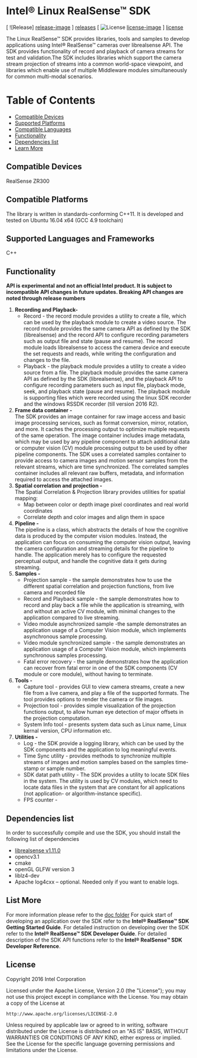 # Intel® Linux RealSense™ SDK

[ ![Release] [release-image] ] [releases]
[ ![License] [license-image] ] [license]

[release-image]: http://img.shields.io/badge/release-0.6.0-blue.svg?style=flat
[releases]: https://github.com/IntelRealSense/realsense_sdk/tree/v0.6.0

[license-image]: http://img.shields.io/badge/license-Apache--2-blue.svg?style=flat
[license]: LICENSE


The Linux RealSense™ SDK provides libraries, tools and samples to develop applications using Intel® RealSense™ cameras over librealsense API. 
The SDK provides functionality of record and playback of camera streams for test and validation.The SDK includes libraries which support the camera stream projection of streams into a common world-space viewpoint, and libraries which enable use of multiple Middleware modules simultaneously for common multi-modal scenarios.  


# Table of Contents 
* [Compatible Devices](#compatible-devices)
* [Supported Platforms](#compatible-platforms)
* [Compatible Languages](#supported-languages-and-frameworks)
* [Functionality](#functionality)
* [Dependencies list](#dependencies-list)
* [Learn More](#learn-more)

## Compatible Devices

RealSense ZR300


## Compatible Platforms

The library is written in standards-conforming C++11. It is developed and tested on Ubuntu 16.04 x64 (GCC 4.9 toolchain)


## Supported Languages and Frameworks

C++ 

## Functionality

**API is experimental and not an official Intel product. It is subject to incompatible API changes in future updates. Breaking API changes are noted through release numbers**

1. **Recording and Playback-**    
    - Record - the record module provides a utility to create a file, which can be used by the playback module to create a video source.
    The record module provides the same camera API as defined by the SDK (librealsense) and the record API to configure recording parameters such
    as output file and state (pause and resume).
    The record module loads librealsense to access the camera device and execute the set requests and reads, while writing the configuration and changes to the file.
    - Playback - the playback module provides a utility to create a video source from a file. 
    The playback module provides the same camera API as defined by the SDK (librealsense), and the playback API to configure recording
    parameters such as input file, playback mode, seek, and playback state (pause and resume).
    The playback module is supporting files which were recorded using the
    linux SDK recorder and the windows RSSDK recorder (till version 2016 R2).
2. **Frame data container -**  
    The SDK provides an image container for raw image access and basic image processing services, 
    such as format conversion, mirror, rotation, and more. It caches the processing output to optimize multiple requests of the same operation.
    The image container includes image metadata, which may be used by any pipeline component to attach additional data or computer vision (CV) module processing output
    to be used by other pipeline components. The SDK uses a correlated samples container to provide access to camera images and motion sensor samples from the relevant streams,
    which are time synchronized. The correlated samples container includes all relevant raw buffers, metadata, and information required to access the attached images. 
3. **Spatial correlation and projection -**    
    The Spatial Correlation & Projection library provides utilities for spatial mapping:
    - Map between color or depth image pixel coordinates and real world coordinates
    - Correlate depth and color images and align them in space
4. **Pipeline -**    
    The pipeline is a class, which abstracts the details of how the cognitive data is produced by the computer vision modules.
    Instead, the application can focus on consuming the computer vision output, leaving the camera configuration and streaming details for the pipeline to handle.
    The application merely has to configure the requested perceptual output, and handle the cognitive data it gets during streaming. 
5. **Samples -**
    - Projection sample - the sample demonstrates how to use the different spatial correlation and projection functions, from live camera and recorded file
    - Record and Playback sample - the sample demonstrates how to record and play back a file while the application is streaming, with and without an active CV module,
      with minimal changes to the application compared to live streaming.
    - Video module asynchronized sample -the sample demonstrates an application usage of a Computer Vision module, which implements asynchronous sample processing. 
    - Video module synchronized sample - the sample demonstrates an application usage of a Computer Vision module, which implements synchronous samples processing.
    - Fatal error recovery - the sample demonstrates how the application can recover from fatal error in one of the SDK components (CV module or core module), without having to terminate.
6. **Tools -**
   - Capture tool - provides GUI to view camera streams, create a new file from a live camera, and play a file of the supported formats. The tool provides options to render the camera or file images.
   - Projection tool - provides simple visualization of the projection functions output, to allow human eye detection of major offsets in the projection computation.
   - System Info tool - presents system data such as Linux name, Linux kernal version, CPU information etc.
7. **Utilities -**
   - Log - the SDK provide a logging library, which can be used by the SDK components and the application to log meaningful events. 
   - Time Sync utility - provides methods to synchronize multiple streams of images and motion samples based on the samples time-stamp or sample number. 
   - SDK datat path utility - The SDK provides a utility to locate SDK files in the system.
     The utility is used by CV modules, which need to locate data files in the system that are constant for all applications (not application- or algorithm-instance specific).
   - FPS counter -  


## Dependencies list

In order to successfully compile and use the SDK, you should install the following list of dependencies

 - [librealsense v1.11.0](https://github.com/IntelRealSense/librealsense/tree/v1.11.0)
 - opencv3.1
 - cmake
 - openGL GLFW version 3
 - liblz4-dev
 - Apache log4cxx – optional. Needed only if you want to enable logs.

 
## List More

For more information please refer to the [doc folder](https://github.com/IntelRealSense/realsense_sdk/tree/master/sdk/doc) 
For quick start of developing an application over the SDK refer to the **Intel® RealSense™ SDK Getting Started Guide**.
For detailed instruction on developing over the SDK refer to the **Intel® RealSense™ SDK Developer Guide**.
For detailed description of the SDK API functions refer to the **Intel® RealSense™ SDK Developer Reference**. 

## License

Copyright 2016 Intel Corporation

Licensed under the Apache License, Version 2.0 (the "License");
you may not use this project except in compliance with the License.
You may obtain a copy of the License at

    http://www.apache.org/licenses/LICENSE-2.0

Unless required by applicable law or agreed to in writing, software
distributed under the License is distributed on an "AS IS" BASIS,
WITHOUT WARRANTIES OR CONDITIONS OF ANY KIND, either express or implied.
See the License for the specific language governing permissions and
limitations under the License.
